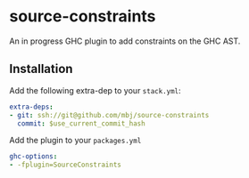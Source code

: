 # source-constraints

An in progress GHC plugin to add constraints on the GHC AST.

## Installation

Add the following extra-dep to your `stack.yml`:

```yaml
extra-deps:
- git: ssh://git@github.com/mbj/source-constraints
  commit: $use_current_commit_hash
```

Add the plugin to your `packages.yml`

```yaml
ghc-options:
- -fplugin=SourceConstraints
```
